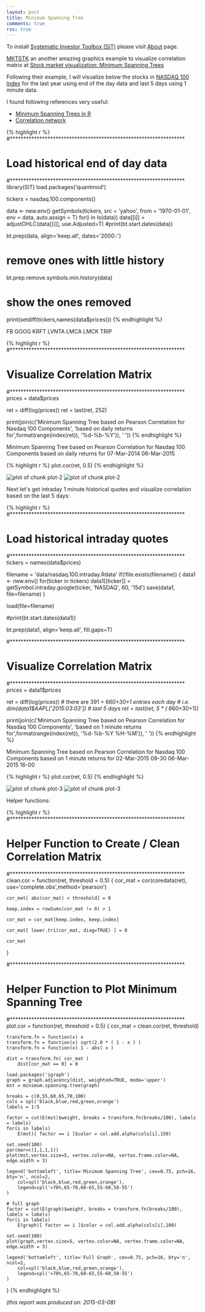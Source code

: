 ```yaml
---
layout: post
title: Minimum Spanning Tree
comments: true
rss: true
---
```



To install [Systematic Investor Toolbox (SIT)](https://github.com/systematicinvestor/SIT) please visit [About](/about) page.





[MKTSTK](https://mktstk.wordpress.com) an another amazing graphics example
to visualize correlation matrix at [Stock market visualization: Minimum Spanning Trees](http://mktstk.wordpress.com/2015/03/04/stock-market-visualization-minimum-spanning-trees/)

Following their example, I will visualize below the stocks in [NASDAQ 100 Index](http://www.nasdaq.com/markets/indices/nasdaq-100.aspx)
for the last year using end of the day data and last 5 days using 1 minute data.

I found following references very useful:

* [Minimum Spanning Trees in R](https://mktstk.wordpress.com/2015/01/03/minimum-spanning-trees-in-r/)
* [Correlation network](http://www.r-bloggers.com/correlation-network/)




{% highlight r %}
#*****************************************************************
# Load historical end of day data
#*****************************************************************
library(SIT)
load.packages('quantmod')

tickers = nasdaq.100.components()

data <- new.env()
getSymbols(tickers, src = 'yahoo', from = '1970-01-01', env = data, auto.assign = T)
for(i in ls(data)) data[[i]] = adjustOHLC(data[[i]], use.Adjusted=T)
#print(bt.start.dates(data))

bt.prep(data, align='keep.all', dates='2000::')

# remove ones with little history
bt.prep.remove.symbols.min.history(data)

# show the ones removed
print(setdiff(tickers,names(data$prices)))
{% endhighlight %}



FB
GOOG
KRFT
LVNTA
LMCA
LMCK
TRIP
    




{% highlight r %}
#*****************************************************************
# Visualize Correlation Matrix
#*****************************************************************
prices = data$prices

ret = diff(log(prices))
	ret = last(ret, 252)

print(join(c('Minimum Spanning Tree based on Pearson Correlation for Nasdaq 100 Components',
'based on daily returns for',format(range(index(ret)), '%d-%b-%Y')), ' '))
{% endhighlight %}



Minimum Spanning Tree based on Pearson Correlation for Nasdaq 100 Components based on daily returns for 07-Mar-2014 06-Mar-2015
    




{% highlight r %}
plot.cor(ret, 0.5)
{% endhighlight %}

![plot of chunk plot-2](/public/images/2015-03-08-Minimum-Spanning-Tree/plot-2-1.png) ![plot of chunk plot-2](/public/images/2015-03-08-Minimum-Spanning-Tree/plot-2-2.png) 

Next let's get intraday 1 minute historical quotes and visualize correlation based on the last 5 days:


{% highlight r %}
#*****************************************************************
# Load historical intraday quotes
#*****************************************************************
tickers = names(data$prices)
	
filename = 'data/nasdaq.100.intraday.Rdata'
if(!file.exists(filename)) {
	data1 <- new.env()
	for(ticker in tickers) 
		data1[[ticker]] = getSymbol.intraday.google(ticker, 'NASDAQ', 60, '15d')
	save(data1, file=filename)
}

load(file=filename)

#print(bt.start.dates(data1))

bt.prep(data1, align='keep.all', fill.gaps=T)


#*****************************************************************
# Visualize Correlation Matrix
#*****************************************************************
prices = data1$prices

ret = diff(log(prices))
	# there are 391 = 6*60+30+1 entries each day
	# i.e. dim(data1$AAPL['2015:03:03'])
	# last 5 days
	ret = last(ret, 5 * ( 6*60+30+1))

print(join(c('Minimum Spanning Tree based on Pearson Correlation for Nasdaq 100 Components',
'based on 1 minute returns for',format(range(index(ret)), '%d-%b-%Y %H-%M')), ' '))
{% endhighlight %}



Minimum Spanning Tree based on Pearson Correlation for Nasdaq 100 Components based on 1 minute returns for 02-Mar-2015 09-30 06-Mar-2015 16-00
    




{% highlight r %}
plot.cor(ret, 0.5)
{% endhighlight %}

![plot of chunk plot-3](/public/images/2015-03-08-Minimum-Spanning-Tree/plot-3-1.png) ![plot of chunk plot-3](/public/images/2015-03-08-Minimum-Spanning-Tree/plot-3-2.png) 

Helper functions:


{% highlight r %}
#*****************************************************************
# Helper Function to Create / Clean Correlation Matrix
#*****************************************************************
clean.cor = function(ret, threshold = 0.5) {
	cor_mat = cor(coredata(ret), use='complete.obs',method='pearson')
	
	cor_mat[ abs(cor_mat) < threshold] = 0

	keep.index = rowSums(cor_mat != 0) > 1
	
	cor_mat = cor_mat[keep.index, keep.index]
	
	cor_mat[ lower.tri(cor_mat, diag=TRUE) ] = 0
	
	cor_mat
}

#*****************************************************************
# Helper Function to Plot Minimum Spanning Tree
#*****************************************************************
plot.cor = function(ret, threshold = 0.5) {
	cor_mat = clean.cor(ret, threshold)

	transform.fn = function(x) x
	transform.fn = function(x) sqrt(2.0 * ( 1 - x ) )
	transform.fn = function(x) 1 - abs( x )
			
	dist = transform.fn( cor_mat )
		dist[cor_mat == 0] = 0
	
	load.packages('igraph')
	graph = graph.adjacency(dist, weighted=TRUE, mode='upper')
	mst = minimum.spanning.tree(graph)

	breaks = c(0,55,60,65,70,100)
	cols = spl('black,blue,red,green,orange')
	labels = 1:5
	
	factor = cut(E(mst)$weight, breaks = transform.fn(breaks/100), labels = labels)
	for(i in labels)
		E(mst)[ factor == i ]$color = col.add.alpha(cols[i],150)
	
	set.seed(100)
	par(mar=c(1,1,1,1))
	plot(mst,vertex.size=5, vertex.color=NA, vertex.frame.color=NA, edge.width = 3) 

	legend('bottomleft', title='Minimum Spanning Tree', cex=0.75, pch=16, bty='n', ncol=2,
		col=spl('black,blue,red,green,orange'), 
		legend=spl('>70%,65-70,60-65,55-60,50-55')
	)	
	
	# full graph
	factor = cut(E(graph)$weight, breaks = transform.fn(breaks/100), labels = labels)
	for(i in labels)
		E(graph)[ factor == i ]$color = col.add.alpha(cols[i],100)
	
	set.seed(100)
	plot(graph,vertex.size=5, vertex.color=NA, vertex.frame.color=NA, edge.width = 3) 
	
	legend('bottomleft', title='Full Graph', cex=0.75, pch=16, bty='n', ncol=2,
		col=spl('black,blue,red,green,orange'), 
		legend=spl('>70%,65-70,60-65,55-60,50-55')
	)	
}
{% endhighlight %}






*(this report was produced on: 2015-03-08)*

